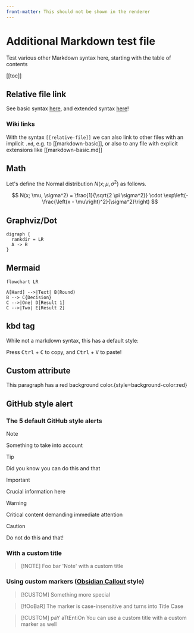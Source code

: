 ```yaml
---
front-matter: This should not be shown in the renderer
---
```


# Additional Markdown test file

Test various other Markdown syntax here, starting with the table of contents

[[toc]]

## Relative file link

See basic syntax [here](markdown-basic.md), and extended syntax [here](markdown-extended.md)!

### Wiki links

With the syntax `[[relative-file]]` we can also link to other files with an
implicit `.md`, e.g. to [[markdown-basic]], or also to any file with explicit
extensions like [[markdown-basic.md]]

## Math

Let's define the Normal distribution $N(x; \mu, \sigma^2)$ as follows.

$$
N(x; \mu, \sigma^2) = \frac{1}{\sqrt{2 \pi \sigma^2}} \cdot \exp\left(-\frac{\left(x - \mu\right)^2}{\sigma^2}\right)
$$

## Graphviz/Dot

```graphviz
digraph {
  rankdir = LR
  A -> B
}
```

## Mermaid

```mermaid
flowchart LR

A[Hard] -->|Text| B(Round)
B --> C{Decision}
C -->|One| D[Result 1]
C -->|Two| E[Result 2]
```

## kbd tag

While not a markdown syntax, this has a default style:

Press <kbd>Ctrl</kbd> + <kbd>C</kbd> to copy, and <kbd>Ctrl</kbd> + <kbd>V</kbd> to paste!

## Custom attribute

This paragraph has a red background color.{style=background-color:red}

## GitHub style alert

### The 5 default GitHub style alerts

> [!NOTE]  
> Something to take into account

> [!TIP]
> Did you know you can do this and that

> [!IMPORTANT]  
> Crucial information here

> [!WARNING]  
> Critical content demanding immediate attention

> [!CAUTION]
> Do not do this and that!

### With a custom title

> [!NOTE] Foo bar
> 'Note' with a custom title

### Using custom markers ([Obsidian Callout](https://help.obsidian.md/Editing+and+formatting/Callouts) style)

> [!CUSTOM]
> Something more special

> [!fOoBaR]
> The marker is case-insensitive and turns into Title Case

> [!CUSTOM] paY aTtEntiOn
> You can use a custom title with a custom marker as well
